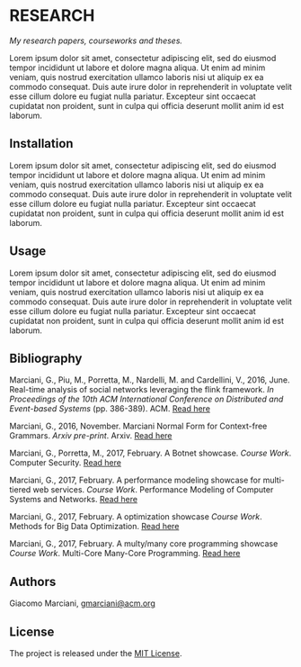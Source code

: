 # RESEARCH

*My research papers, courseworks and theses.*

Lorem ipsum dolor sit amet, consectetur adipiscing elit, sed do eiusmod tempor incididunt ut labore et dolore magna aliqua.
Ut enim ad minim veniam, quis nostrud exercitation ullamco laboris nisi ut aliquip ex ea commodo consequat.
Duis aute irure dolor in reprehenderit in voluptate velit esse cillum dolore eu fugiat nulla pariatur.
Excepteur sint occaecat cupidatat non proident, sunt in culpa qui officia deserunt mollit anim id est laborum.

## Installation
Lorem ipsum dolor sit amet, consectetur adipiscing elit, sed do eiusmod tempor incididunt ut labore et dolore magna aliqua.
Ut enim ad minim veniam, quis nostrud exercitation ullamco laboris nisi ut aliquip ex ea commodo consequat.
Duis aute irure dolor in reprehenderit in voluptate velit esse cillum dolore eu fugiat nulla pariatur.
Excepteur sint occaecat cupidatat non proident, sunt in culpa qui officia deserunt mollit anim id est laborum.

## Usage
Lorem ipsum dolor sit amet, consectetur adipiscing elit, sed do eiusmod tempor incididunt ut labore et dolore magna aliqua.
Ut enim ad minim veniam, quis nostrud exercitation ullamco laboris nisi ut aliquip ex ea commodo consequat.
Duis aute irure dolor in reprehenderit in voluptate velit esse cillum dolore eu fugiat nulla pariatur.
Excepteur sint occaecat cupidatat non proident, sunt in culpa qui officia deserunt mollit anim id est laborum.

## Bibliography
Marciani, G., Piu, M., Porretta, M., Nardelli, M. and Cardellini, V., 2016, June. Real-time analysis of social networks leveraging the flink framework. *In Proceedings of the 10th ACM International Conference on Distributed and Event-based Systems* (pp. 386-389). ACM. [Read here](http://dl.acm.org/citation.cfm?id=2933517)

Marciani, G., 2016, November. Marciani Normal Form for Context-free Grammars. *Arxiv pre-print*. Arxiv. [Read here](https://arxiv.org/abs/1611.01866)

Marciani, G., Porretta, M., 2017, February. A Botnet showcase. *Course Work*. Computer Security. [Read here](https://gmarciani.com)

Marciani, G., 2017, February. A performance modeling showcase for multi-tiered web services. *Course Work*. Performance Modeling of Computer Systems and Networks. [Read here](https://gmarciani.com)

Marciani, G., 2017, February. A optimization showcase *Course Work*. Methods for Big Data Optimization. [Read here](https://gmarciani.com)

Marciani, G., 2017, February. A multy/many core programming showcase *Course Work*. Multi-Core Many-Core Programming. [Read here](https://gmarciani.com)

## Authors
Giacomo Marciani, [gmarciani@acm.org](mailto:gmarciani@acm.org)

## License
The project is released under the [MIT License](https://opensource.org/licenses/MIT).
